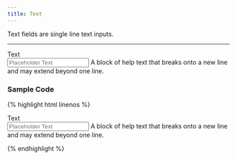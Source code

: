 ```yaml
---
title: Text
---
```


Text fields are single line text inputs.

**********

<form class="form-horizontal bh--form-example">
  <!-- A field and all related tags and content are wrapped in a form group element -->
  <div class="form-group">
    <!-- Labels and fields are still column classes so that they are left aligned and reflow on smaller screens  -->
    <label for="input1" class="col-sm-2 control-label">Text</label>
    <div class="col-sm-8">
      <input type="text" class="form-control" id="input1" placeholder="Placeholder Text">
      <span class="help-block">A block of help text that breaks onto a new line and may extend beyond one line.</span>
    </div>
  </div>
</form>

### Sample Code

{% highlight html linenos %}

<div class="form-group">
  <label for="input1" class="col-sm-2 control-label">Text</label>
  <div class="col-sm-8">
    <!-- Text fields use a basic html text input with a from-control class. -->
    <input type="text" class="form-control" id="input1" placeholder="Placeholder Text"><!-- Placeholder text should be dynamic if supplied -->
    <!-- You may include help text. -->
    <span class="help-block">A block of help text that breaks onto a new line and may extend beyond one line.</span>
  </div>
</div><!-- /.form-group -->

{% endhighlight %}

